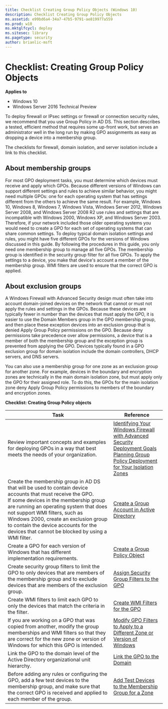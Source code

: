 ```yaml
---
title: Checklist Creating Group Policy Objects (Windows 10)
description: Checklist Creating Group Policy Objects
ms.assetid: e99bd6a4-34a7-47b5-9791-ae819977a559
ms.prod: w10
ms.mktglfcycl: deploy
ms.sitesec: library
ms.pagetype: security
author: brianlic-msft
---
```


# Checklist: Creating Group Policy Objects

**Applies to**
-   Windows 10
-   Windows Server 2016 Technical Preview

To deploy firewall or IPsec settings or firewall or connection security rules, we recommend that you use Group Policy in AD DS. This section describes a tested, efficient method that requires some up-front work, but serves an administrator well in the long run by making GPO assignments as easy as dropping a device into a membership group.

The checklists for firewall, domain isolation, and server isolation include a link to this checklist.

## About membership groups

For most GPO deployment tasks, you must determine which devices must receive and apply which GPOs. Because different versions of Windows can support different settings and rules to achieve similar behavior, you might need multiple GPOs: one for each operating system that has settings different from the others to achieve the same result. For example, Windows 10, Windows 8, Windows 7, Windows Vista, Windows Server 2012, Windows Server 2008, and Windows Server 2008 R2 use rules and settings that are incompatible with Windows 2000, Windows XP, and Windows Server 2003. Therefore, if your network included those older operating systems you would need to create a GPO for each set of operating systems that can share common settings. To deploy typical domain isolation settings and rules, you might have five different GPOs for the versions of Windows discussed in this guide. By following the procedures in this guide, you only need one membership group to manage all five GPOs. The membership group is identified in the security group filter for all five GPOs. To apply the settings to a device, you make that device's account a member of the membership group. WMI filters are used to ensure that the correct GPO is applied.

## About exclusion groups

A Windows Firewall with Advanced Security design must often take into account domain-joined devices on the network that cannot or must not apply the rules and settings in the GPOs. Because these devices are typically fewer in number than the devices that must apply the GPO, it is easier to use the Domain Members group in the GPO membership group, and then place these exception devices into an exclusion group that is denied Apply Group Policy permissions on the GPO. Because deny permissions take precedence over allow permissions, a device that is a member of both the membership group and the exception group is prevented from applying the GPO. Devices typically found in a GPO exclusion group for domain isolation include the domain controllers, DHCP servers, and DNS servers.

You can also use a membership group for one zone as an exclusion group for another zone. For example, devices in the boundary and encryption zones are technically in the main domain isolation zone, but must apply only the GPO for their assigned role. To do this, the GPOs for the main isolation zone deny Apply Group Policy permissions to members of the boundary and encryption zones.

**Checklist: Creating Group Policy objects**

| Task | Reference |
| - | - |
| Review important concepts and examples for deploying GPOs in a way that best meets the needs of your organization.| [Identifying Your Windows Firewall with Advanced Security Deployment Goals](identifying-your-windows-firewall-with-advanced-security-deployment-goals.md)<br/>[Planning Group Policy Deployment for Your Isolation Zones](planning-group-policy-deployment-for-your-isolation-zones.md)| 
| Create the membership group in AD DS that will be used to contain device accounts that must receive the GPO.<br/>If some devices in the membership group are running an operating system that does not support WMI filters, such as Windows 2000, create an exclusion group to contain the device accounts for the devices that cannot be blocked by using a WMI filter.| [Create a Group Account in Active Directory](create-a-group-account-in-active-directory.md)|
| Create a GPO for each version of Windows that has different implementation requirements.| [Create a Group Policy Object](create-a-group-policy-object.md) |
| Create security group filters to limit the GPO to only devices that are members of the membership group and to exclude devices that are members of the exclusion group.|[Assign Security Group Filters to the GPO](assign-security-group-filters-to-the-gpo.md) |
| Create WMI filters to limit each GPO to only the devices that match the criteria in the filter.| [Create WMI Filters for the GPO](create-wmi-filters-for-the-gpo.md) |
| If you are working on a GPO that was copied from another, modify the group memberships and WMI filters so that they are correct for the new zone or version of Windows for which this GPO is intended.|[Modify GPO Filters to Apply to a Different Zone or Version of Windows](modify-gpo-filters-to-apply-to-a-different-zone-or-version-of-windows.md) |
| Link the GPO to the domain level of the Active Directory organizational unit hierarchy.| [Link the GPO to the Domain](link-the-gpo-to-the-domain.md) |
| Before adding any rules or configuring the GPO, add a few test devices to the membership group, and make sure that the correct GPO is received and applied to each member of the group.| [Add Test Devices to the Membership Group for a Zone](add-test-devices-to-the-membership-group-for-a-zone.md) |
